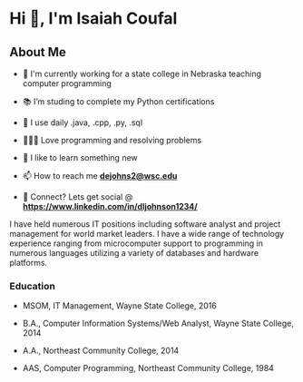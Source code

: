 # Hi 👋, I'm Isaiah Coufal
## About Me

- 🏦 I'm currently working for a state college in Nebraska teaching computer programming

- 📚 I’m studing to complete my Python certifications

- 🤔 I use daily .java, .cpp, .py, .sql

- 👨🏻‍💻 Love programming and resolving problems

- 🧠 I like to learn something new

- 📫 How to reach me **dejohns2@wsc.edu**

- 💬 Connect? Lets get social @ **https://www.linkedin.com/in/dljohnson1234/**


I have held numerous IT positions including software analyst and project management for world market leaders. I have a wide range of technology experience ranging from microcomputer support to programming in numerous languages utilizing a variety of databases and hardware platforms.

### Education

- MSOM, IT Management, Wayne State College, 2016

- B.A., Computer Information Systems/Web Analyst, Wayne State College, 2014

- A.A., Northeast Community College, 2014

- AAS, Computer Programming, Northeast Community College, 1984
